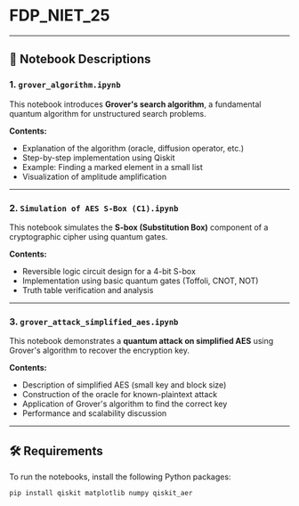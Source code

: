# FDP_NIET_25



---

## 📘 Notebook Descriptions

### 1. `grover_algorithm.ipynb`
This notebook introduces **Grover's search algorithm**, a fundamental quantum algorithm for unstructured search problems.

**Contents:**
- Explanation of the algorithm (oracle, diffusion operator, etc.)
- Step-by-step implementation using Qiskit
- Example: Finding a marked element in a small list
- Visualization of amplitude amplification

---

### 2. `Simulation of AES S-Box (C1).ipynb`
This notebook simulates the **S-box (Substitution Box)** component of a cryptographic cipher using quantum gates.

**Contents:**
- Reversible logic circuit design for a 4-bit S-box
- Implementation using basic quantum gates (Toffoli, CNOT, NOT)
- Truth table verification and analysis

---

### 3. `grover_attack_simplified_aes.ipynb`
This notebook demonstrates a **quantum attack on simplified AES** using Grover's algorithm to recover the encryption key.

**Contents:**
- Description of simplified AES (small key and block size)
- Construction of the oracle for known-plaintext attack
- Application of Grover's algorithm to find the correct key
- Performance and scalability discussion

---

## 🛠️ Requirements

To run the notebooks, install the following Python packages:

```bash
pip install qiskit matplotlib numpy qiskit_aer
